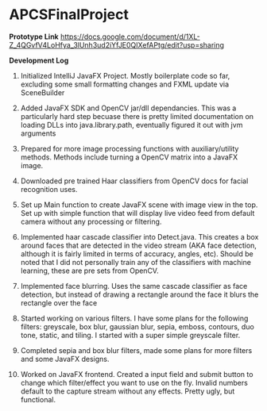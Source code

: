 # APCSFinalProject

**Prototype Link**
https://docs.google.com/document/d/1XL-Z_4QGvfV4LoHfya_3lUnh3ud2iYfJE0QIXefAPtg/edit?usp=sharing

**Development Log**

1. Initialized IntelliJ JavaFX Project. Mostly boilerplate code so far, excluding some small formatting changes and FXML update via SceneBuilder

2. Added JavaFX SDK and OpenCV jar/dll dependancies. This was a particularly hard step becuase there is pretty limited documentation on loading DLLs into java.library.path, eventually figured it out with jvm arguments

3. Prepared for more image processing functions with auxiliary/utility methods. Methods include turning a OpenCV matrix into a JavaFX image.

4. Downloaded pre trained Haar classifiers from OpenCV docs for facial recognition uses.

5. Set up Main function to create JavaFX scene with image view in the top. Set up with simple function that will display live video feed from default camera without any processing or filtering.

6. Implemented haar cascade classifier into Detect.java. This creates a box around faces that are detected in the video stream (AKA face detection, although it is fairly limited in terms of accuracy, angles, etc).
Should be noted that I did not personally train any of the classifiers with machine learning, these are pre sets from OpenCV.

7. Implemented face blurring. Uses the same cascade classifier as face detection, but instead of drawing a rectangle around the face it blurs the rectangle over the face

8. Started working on various filters. I have some plans for the following filters: greyscale, box blur, gaussian blur, sepia, emboss, contours, duo tone, static, and tiling. I started with a super simple greyscale filter.

9. Completed sepia and box blur filters, made some plans for more filters and some JavaFX designs.

10. Worked on JavaFX frontend. Created a input field and submit button to change which filter/effect you want to use on the fly. Invalid numbers default to the capture stream without any effects. Pretty ugly, but functional.